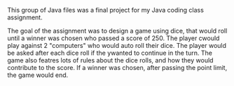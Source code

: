 This group of Java files was a final project for my Java coding class assignment.

The goal of the assignment was to design a game using dice, that would roll until a winner was chosen who passed a score of 250. The player cwould play against 2 "computers"
who would auto roll their dice. The player would be asked after each dice roll if the ywanted to continue in the turn. The game also featres lots of rules about the dice rolls,
and how they would contribute to the score. If a winner was chosen, after passing the point limit, the game would end.
